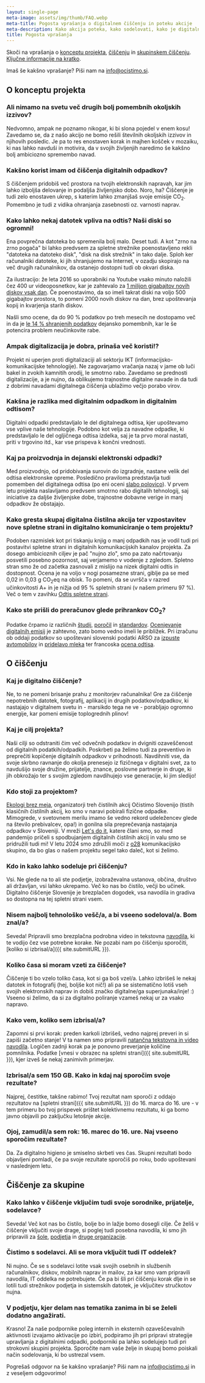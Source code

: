 ```yaml
---
layout: single-page
meta-image: assets/img/thumb/FAQ.webp
meta-title: Pogosta vprašanja o digitalnem čiščenju in poteku akcije
meta-description: Kako akcija poteka, kako sodelovati, kako je digitalno čiščenje povezano z digitalizacijo in še vrsto drugih odgovorov na vprašanja smo zbrali na enem mestu.
title: Pogosta vprašanja
---
```


Skoči na vprašanja o [konceptu projekta](#o-konceptu-projekta), [čiščenju](#o-čiščenju) in [skupinskem čiščenju](#čiščenje-za-skupine).
<a href="https://docs.google.com/document/d/1hWD2yHJxkm4gCrs-L1HWOBmezkmXaM5OQ3jcQ_9PkwU/edit?usp=sharing" target="_blank" rel="noopener">Ključne informacije na kratko</a>.

Imaš še kakšno vprašanje? Piši nam na info@ocistimo.si.

## O konceptu projekta
### Ali nimamo na svetu več drugih bolj pomembnih okoljskih izzivov?
Nedvomno, ampak ne poznamo nikogar, ki bi slona pojedel v enem kosu! Zavedamo se, da z našo akcijo ne bomo rešili številnih okoljskih izzivov in njihovih posledic. Je pa to res enostaven korak in majhen košček v mozaiku, ki nas lahko navduši in motivira, da v svojih življenjih naredimo še kakšno bolj ambiciozno spremembo navad. 

### Kakšno korist imam od čiščenja digitalnih odpadkov?
S čiščenjem pridobiš več prostora na tvojih elektronskih napravah, kar jim lahko izboljša delovanje in podaljša življenjsko dobo. Noro, ha? Čiščenje je tudi zelo enostaven ukrep, s katerim lahko zmanjšaš svoje emisije CO<sub>2</sub>. Pomembno je tudi z vidika ohranjanja zasebnosti oz. varnosti naprav.

### Kako lahko nekaj datotek vpliva na odtis? Naši diski so ogromni!
Ena povprečna datoteka bo spremenila bolj malo. Deset tudi. A kot "zrno na zrno pogača" bi lahko predvsem za spletne strežnike poenostavljeno rekli "datoteka na datoteko disk", "disk na disk strežnik" in tako dalje. Sploh ker računalniki datoteke, ki jih shranjujemo na Internet, v ozadju skopirajo na več drugih računalnikov, da ostanejo dostopni tudi ob okvari diska.

Za ilustracijo: že leta 2016 so uporabniki na Youtube vsako minuto naložili čez 400 ur videoposnetkov, kar je zahtevalo za <a href="https://cloud.google.com/blog/products/gcp/google-seeks-new-disks-for-data-centers/" target="_blank" rel="noopener">1 milijon gigabajtov novih diskov vsak dan</a>. Če poenostavimo, da so imeli takrat diski na voljo 500 gigabajtov prostora, to pomeni 2000 novih diskov na dan, brez upoštevanja kopij in kvarjenja starih diskov.

Našli smo ocene, da do 90 % podatkov po treh mesecih ne dostopamo več in da je <a href="https://www.sciencedirect.com/science/article/pii/S0959652622032115" target="_blank" rel="noopener">le 14 % shranjenih podatkov</a> dejansko pomembnih, kar le še potencira problem neučinkovite rabe.

### Ampak digitalizacija je dobra, prinaša več koristi!?
Projekt ni uperjen proti digitalizaciji ali sektorju IKT (informacijsko-komunikacijske tehnologije). Ne zagovarjamo vračanja nazaj v jame ob luči bakel in zvokih kamnitih orodij, le smotrno rabo. Zavedamo se prednosti digitalizacije, a je nujno, da oblikujemo trajnostne digitalne navade in da tudi z dobrimi navadami digitalnega čiščenja ublažimo večjo porabo virov.

### Kakšna je razlika med digitalnim odpadkom in digitalnim odtisom?
Digitalni odpadki predstavljalo le del digitalnega odtisa, kjer upoštevamo vse vplive naše tehnologije. Podobno kot velja za navadne odpadke, ki predstavljalo le del ogljičnega odtisa izdelka, saj je ta prvo moral nastati, priti v trgovino itd., kar vse prispeva k končni vrednosti.

### Kaj pa proizvodnja in dejanski elektronski odpadki?
Med proizvodnjo, od pridobivanja surovin do izgradnje, nastane velik del odtisa elektronske opreme. Posledično praviloma predstavlja tudi pomemben del digitalnega odtisa (po eni oceni <a href="https://theshiftproject.org/wp-content/uploads/2023/02/TSP_DigitalSufficiency2020_Summary_230201-1.pdf" target="_blank" rel="noopener">slabo polovico</a>). V prvem letu projekta naslavljamo predvsem smotrno rabo digitalih tehnologij, saj iniciative za daljše življenjske dobe, trajnostne dobavne verige in manj odpadkov že obstajajo.

### Kako gresta skupaj digitalna čistilna akcija ter vzpostavitev nove spletne strani in digitalno komuniciranje o tem projektu?
Podoben razmislek kot pri tiskanju knjig o manj odpadkih nas je vodil tudi pri postavitvi spletne strani in digitalnih komunikacijskih kanalov projekta. Za dosego ambicioznih ciljev je pač "nujno zlo", smo pa zato načrtovanju posvetili posebno pozornost, saj verjamemo v vodenje z zgledom. 
Spletno stran smo že od začetka zasnovali z mislijo na nizek digitalni odtis in dostopnost. Ocena je na voljo v nogi posamezne strani, giblje pa se med 0,02 in 0,03 g CO<sub>2</sub>eq na obisk. To pomeni, da se uvršča v razred učinkovitosti A+ in je nižja od 95 % spletnih strani (v našem primeru 97 %). Več o tem v zavihku [Odtis spletne strani](odtis-strani.html#zgodba-nae-strani).

### Kako ste prišli do preračunov glede prihrankov CO<sub>2</sub>?
Podatke črpamo iz različnih <a href="https://www.sciencedirect.com/science/article/pii/S0959652622032115" target="_blank" rel="noopener">študij</a>, <a href="https://theshiftproject.org/wp-content/uploads/2023/02/TSP_5G_SYNTHESIS_ENG.pdf" target="_blank" rel="noopener">poročil</a> in <a href="https://developers.thegreenwebfoundation.org/co2js/explainer/methodologies-for-calculating-website-carbon/" target="_blank" rel="noopener">standardov</a>. <a href="https://sustainablewebdesign.org/calculating-digital-emissions/" target="_blank" rel="noopener">Ocenjevanje digitalnih emisij</a> je zahtevno, zato bomo vedno imeli le približek. Pri izračunu ob oddaji podatkov so upoštevani slovenski podatki ARSO za <a href="https://kazalci.arso.gov.si/sl/content/izpusti-co2-iz-novih-vseh-osebnih-vozil-1?tid=95" target="_blank" rel="noopener">izpuste avtomobilov</a> in <a href="https://kazalci.arso.gov.si/sl/content/intenzivnost-izpustov-tgp-pri-prireji-mleka-govejega-mesa?tid=96" target="_blank" rel="noopener">pridelavo mleka</a> ter francoska <a href="https://digital-cleanup-day.fr/note-methodologie-donnees-exploitees/" target="_blank" rel="noopener">ocena odtisa</a>.


## O čiščenju
### Kaj je digitalno čiščenje?
Ne, to ne pomeni brisanje prahu z monitorjev računalnika! Gre za čiščenje nepotrebnih datotek, fotografij, aplikacij in drugih podatkov/odpadkov, ki nastajajo v digitalnem svetu in - marsikdo tega ne ve - porabljajo ogromno energije, kar pomeni emisije toplogrednih plinov! 

### Kaj je cilj projekta?
Naši cilji so odstraniti čim več odvečnih podatkov in dvigniti ozaveščenost od digitalnih podatkih/odpadkih. Poskrbeti pa želimo tudi za preventivo in preprečiti kopičenje digitalnih odpadkov v prihodnosti. Navdihniti vse, da svoje skrbno ravnanje do okolja prenesejo iz fizičnega v digitalni svet, za to navdušijo svoje družine, prijatelje, znance, poslovne partnerje in druge, ki jih obkrožajo ter s svojim zgledom navdihujejo vse generacije, ki jim sledijo!

### Kdo stoji za projektom?
<a href="https://ebm.si/" target="_blank" rel="noopener">Ekologi brez meja</a>, organizatorji treh čistilnih akcij Očistimo Slovenijo (tistih klasičnih čistilnih akcij, ko smo v naravi pobirali fizične odpadke.  Mimogrede, v svetovnem merilu imamo še vedno rekord udeležencev glede na število prebivalcev, opa!) in gonilna sila preprečevanja nastajanja odpadkov v Sloveniji. V mreži <a href="https://www.worldcleanupday.org/" target="_blank" rel="noopener">Let's do it</a>, katere člani smo, so med pandemijo pričeli s spodbujanjem digitalnih čistilnih akcij in valu smo se pridružili tudi mi! V letu 2024 smo združili moči z <a href="https://www.o28.si/" target="_blank" rel="noopener">o28</a> komunikacijsko skupino, da bo glas o našem projektu segel tako daleč, kot si želimo.

### Kdo in kako lahko sodeluje pri čiščenju?
Vsi. Ne glede na to ali ste podjetje, izobraževalna ustanova, občina, društvo ali državljan, vsi lahko ukrepamo. Več ko nas bo čistilo, večji bo učinek. Digitalno čiščenje Slovenije je brezplačen dogodek, vsa navodila in gradiva so dostopna na tej spletni strani vsem.

### Nisem najbolj tehnološko vešč/a, a bi vseeno sodeloval/a. Bom znal/a?
Seveda! Pripravili smo brezplačna podrobna video in tekstovna [navodila](navodila-za-ciscenje.html), ki te vodijo čez vse potrebne korake. Ne pozabi nam po čiščenju sporočiti, [koliko si izbrisal/a]({{ site.submitURL }}). 

### Koliko časa si moram vzeti za čiščenje?
Čiščenje ti bo vzelo toliko časa, kot si ga boš vzel/a. Lahko izbrišeš le nekaj datotek in fotografij (hej, boljše kot nič!) ali pa se sistematično lotiš vseh svojih elektronskih naprav in dobiš značko digitalne/ga superjunaka/inje! :) Vseeno si želimo, da si za digitalno poliranje vzameš nekaj ur za vsako napravo.

### Kako vem, koliko sem izbrisal/a?
Zapomni si prvi korak: preden karkoli izbrišeš, vedno najprej preveri in si zapiši začetno stanje! V ta namen smo pripravili [natančna tekstovna in video navodila](navodila-za-ciscenje.html). Logičen zadnji korak pa je ponovno preverjanje količine pomnilnika. Podatke [vnesi v obrazec na spletni strani]({{ site.submitURL }}), kjer izveš še nekaj zanimivih primerjav.

### Izbrisal/a sem 150 GB. Kako in kdaj naj sporočim svoje rezultate? 
Najprej, čestitke, takšne rabimo! Tvoj rezultat nam sporoči z oddajo rezultatov na [spletni strani]({{ site.submitURL }}) do 16. marca do 16. ure - v tem primeru bo tvoj prispevek prištet kolektivnemu rezultatu, ki ga bomo javno objavili po zaključku letošnje akcije. 

### Ojoj, zamudil/a sem rok: 16. marec do 16. ure. Naj vseeno sporočim rezultate?
Da. Za digitalno higieno je smiselno skrbeti ves čas. Skupni rezultati bodo objavljeni pomladi, če pa svoje rezultate sporočiš po roku, bodo upoštevani v naslednjem letu.


## Čiščenje za skupine
### Kako lahko v čiščenje vključim tudi svoje sorodnike, prijatelje, sodelavce?
Seveda! Več kot nas bo čistilo, bolje bo in lažje bomo dosegli cilje. Če želiš v čiščenje vključiti svoje drage, si poglej tudi posebna navodila, ki smo jih pripravili za [šole](sola.html), [podjetja](podjetje.html) in [druge organizacije](druge-organizacije.html).

### Čistimo s sodelavci. Ali se mora vključit tudi IT oddelek?
Ni nujno. Če se s sodelavci lotite vsak svojih osebnih in službenih računalnikov, diskov, mobilnih naprav in mailov, za kar smo vam pripravili navodila, IT oddelka ne potrebujete. Če pa bi šli pri čiščenju korak dlje in se lotili tudi strežnikov podjetja in sistemskih datotek, je vključitev stručkotov nujna. 

### V podjetju, kjer delam nas tematika zanima in bi se želeli dodatno angažirati.
Krasno! Za naše podpornike poleg internih in eksternih ozaveščevalnih aktivnosti izvajamo aktivacije po izbiri, podpiramo jih pri pripravi strategije upravljanja z digitalnimi odpadki, podporniki pa lahko sodelujejo tudi pri strokovni skupini projekta. Sporočite nam vaše želje in skupaj bomo poiskali način sodelovanja, ki bo ustrezal vsem.


Pogrešaš odgovor na še kakšno vprašanje? Piši nam na info@ocistimo.si in z veseljem odgovorimo!
